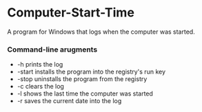 # Computer-Start-Time
A program for Windows that logs when the computer was started.
### Command-line arugments
* -h prints the log
* -start installs the program into the registry's run key
* -stop uninstalls the program from the registry
* -c clears the log
* -l shows the last time the computer was started
* -r saves the current date into the log
